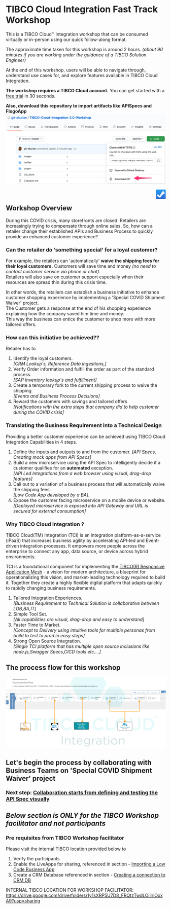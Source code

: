 # TIBCO Cloud Integration Fast Track Workshop
This is a TIBCO Cloud™ Integration workshop that can be consumed virtually or in-person using our quick follow-along format.

The approximate time taken for this workshop is around 2 hours.
*(about 90 minutes if you are working under the guidance of a TIBCO Solution Engineer)*

At the end of this workshop, users will be able to navigate through, understand use cases for, and explore features available in TIBCO Cloud Integration.

**The workshop requires a TIBCO Cloud account.**  You can get started with a [free trial](trialsignup.md) in 30 seconds.

**Also, download this repository to import artifacts like APISpecs and FlogoApp**
![Download](/images/gitzip1.png)

<img src="/images/poll.png" alt="poll" width=30 height=30 style="float:right"/> 

## Workshop Overview
During this COVID crisis, many storefronts are closed. Retailers are increasingly trying to compensate through online sales.
So, how can a retailer change their established APIs and Business Process to quickly provide an enhanced customer experience?

### Can the retailer do 'something special' for a loyal customer?  
For example, the retailers can 'automatically' **waive the shipping fees for their loyal customers.**
Customers will save time and money *(no need to contact customer service via phone or chat)*.  
Retailers will also save on customer support especially when their resources are spread thin during this crisis time.  

In other words, the retailers can establish a business initiative to enhance customer shopping experience by implementing a 'Special COVID Shipment Waiver' project.  
The Customer gets a response at the end of his shopping experience explaining how the company saved him time and money.  
This way the business can entice the customer to shop more with more tailored offers.

### How can this initiative be achieved??  
Retailer has to
1) Identify the loyal customers.  
*[CRM Lookup's, Reference Data ingestions,]*
2) Verify Order information and fulfill the order as part of the standard process.  
*[SAP Inventory lookup's and fulfillment]*
3) Create a temporary fork to the current shipping process to waive the shipping.  
*[Events and Business Process Decisions]*
4) Reward the customers with savings and tailored offers   
*[Notifications with the extra steps that company did to help customer during the COVID crisis]*   

### Translating the Business Requirement into a Technical Design
Providing a better customer experience can be achieved using TIBCO Cloud Integration Capabilities in 4 steps.  
1) Define the inputs and outputs to and from the customer.
*[API Specs, Creating mock apps from API Specs]*
2) Build a new microservice using the API Spec to intelligently decide if a customer qualifies for an **automated** exception.  
*[API Led Integrations from a web browser using visual, drag-drop features]*
3) Call out to a variation of a business process that will automatically waive the shipping fees.  
*[Low Code App developed by a BA]*.
4) Expose the customer facing microservice on a mobile device or website.
*[Deployed microservice is exposed into API Gateway and URL is secured for external consumption]*

### Why TIBCO Cloud Integration ?
TIBCO Cloud(TM) Integration (TCI) is an integration platform-as-a-service (iPaaS) that increases business agility by accelerating API-led and Event-driven integration processes. It empowers more people across the enterprise to connect any app, data source, or device across hybrid environments.

TCI is a foundational component for implementing the [TIBCO(R) Responsive Application Mesh](https://www.tibco.com/resources/demand-webinar/tibco-responsive-application-mesh) - a vision for modern architecture, a blueprint for operationalizing this vision, and market-leading technology required to build it. Together they create a highly flexible digital platform that adapts quickly to rapidly changing business requirements.

1) Tailored Integration Experiences.  
*[Business Requirement to Technical Solution is collaborative between LOB,BA,IT]*
2) Simple Tool Set.  
*[All capabilities are visual, drag-drop and easy to understand]*
3) Faster Time to Market.  
*[Concept to Delivery using intuitive tools for multiple personas from build to test to prod in easy steps]*
4) Strong Open Source Integration.  
*[Single TCI platform that has multiple open source inclusions like node.js,Swagger Specs,CICD tools etc....]*

## The process flow for this workshop
![FlowChart](/images/FlowChart.png)

## Let's begin the process by collaborating with Business Teams on 'Special COVID Shipment Waiver' project
### Next step: [Collaboration starts from defining and testing the API Spec visually](0.apispec.md)


## *Below section is ONLY for the TIBCO Workshop facilitator and not participants*

### Pre requisites from TIBCO Workshop facilitator
Please visit the internal TIBCO location provided below to
1) Verify the participants
2) Enable the LiveApps for sharing, referenced in section - [Importing a Low Code Business App](3.5.lowcodeappimportactivate.md)
3) Create a CRM Database referenced in section - [Creating a connection to CRM DB](2.apiimplementation.md/#creating-a-connection-to-crm-db)

INTERNAL TIBCO LOCATION FOR WORKSHOP FACILITATOR:
https://drive.google.com/drive/folders/1y1sXRP5U7D8_FRQtzTwdLOiilriOxxA9?usp=sharing
